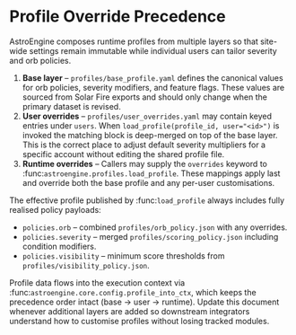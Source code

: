 # Profile Override Precedence

AstroEngine composes runtime profiles from multiple layers so that site-wide
settings remain immutable while individual users can tailor severity and orb
policies.

1. **Base layer** – `profiles/base_profile.yaml` defines the canonical values
   for orb policies, severity modifiers, and feature flags. These values are
   sourced from Solar Fire exports and should only change when the primary
   dataset is revised.
2. **User overrides** – `profiles/user_overrides.yaml` may contain keyed
   entries under `users`. When `load_profile(profile_id, user="<id>")` is
   invoked the matching block is deep-merged on top of the base layer. This is
   the correct place to adjust default severity multipliers for a specific
   account without editing the shared profile file.
3. **Runtime overrides** – Callers may supply the ``overrides`` keyword to
   :func:`astroengine.profiles.load_profile`. These mappings apply last and
   override both the base profile and any per-user customisations.

The effective profile published by :func:`load_profile` always includes fully
realised policy payloads:

- `policies.orb` – combined `profiles/orb_policy.json` with any overrides.
- `policies.severity` – merged `profiles/scoring_policy.json` including
  condition modifiers.
- `policies.visibility` – minimum score thresholds from
  `profiles/visibility_policy.json`.

Profile data flows into the execution context via
:func:`astroengine.core.config.profile_into_ctx`, which keeps the precedence
order intact (base → user → runtime). Update this document whenever additional
layers are added so downstream integrators understand how to customise
profiles without losing tracked modules.
